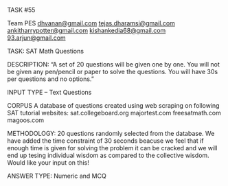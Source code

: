 TASK #55

Team PES
dhvanan@gmail.com
tejas.dharamsi@gmail.com
ankitharrypotter@gmail.com
kishankedia68@gmail.com
93.arjun@gmail.com

TASK: SAT Math Questions

DESCRIPTION: “A set of 20 questions will be given one by one. You will not be given any pen/pencil or paper to solve the questions. You will 		      have 30s per questions and no options.”

INPUT TYPE – Text Questions

CORPUS 
A database of questions created using web scraping on following SAT tutorial websites:
sat.collegeboard.org
majortest.com
freesatmath.com
magoos.com

METHODOLOGY:
20 questions randomly selected from the database.
We have added the time constraint of 30 seconds beacuse we feel that if enough time is given for solving the problem it can be cracked and we will end up tesing individual wisdom as compared to the collective wisdom. Would like your input on this! 

ANSWER TYPE: Numeric and MCQ
